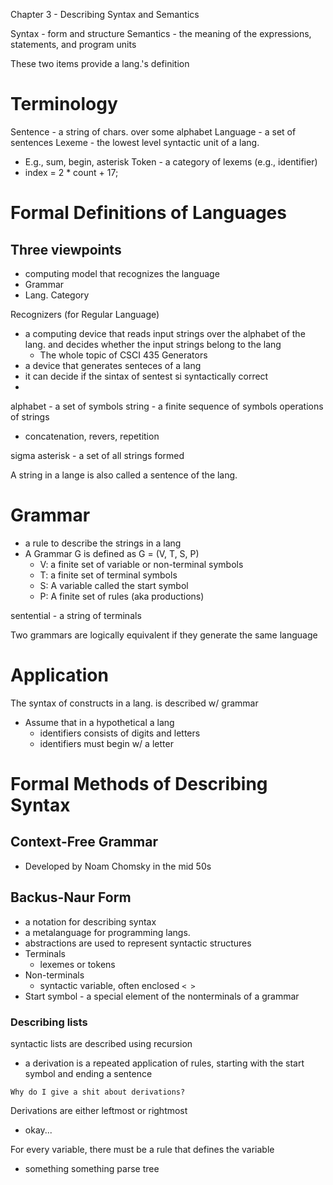 Chapter 3 - Describing Syntax and Semantics

Syntax - form and structure
Semantics - the meaning of the expressions, statements, and program units

These two items provide a lang.'s definition

# Terminology
Sentence - a string of chars. over some alphabet
Language - a set of sentences
Lexeme - the lowest level syntactic unit of a lang.
- E.g., sum, begin, asterisk
Token - a category of lexems (e.g., identifier)
- index = 2 * count + 17;

# Formal Definitions of Languages
## Three viewpoints
- computing model that recognizes the language
- Grammar
- Lang. Category

Recognizers (for Regular Language)
- a computing device that reads input strings over the alphabet of the lang. and decides whether the input strings belong to the lang
	- The whole topic of CSCI 435
Generators
- a device that generates senteces of a lang
- it can decide if the sintax of  sentest si syntactically correct
-

alphabet -  a set of symbols
string - a finite sequence of symbols
operations of strings
- concatenation, revers, repetition

sigma asterisk - a set of all strings formed

A string in a lange is also called a sentence of the lang.

# Grammar
- a rule to describe the strings in a lang
- A Grammar G is defined as G = (V, T, S, P)
	- V: a finite set of variable or non-terminal symbols
	- T: a finite set of terminal symbols
	- S: A variable called the start symbol
	- P: A finite set of rules (aka productions)

sentential - a string of terminals

Two grammars are logically equivalent if they generate the same language

# Application
The syntax of constructs in a lang. is described w/ grammar
- Assume that in a hypothetical a lang
	- identifiers consists of digits and letters
	- identifiers must begin w/ a letter

# Formal Methods of Describing Syntax
## Context-Free Grammar
- Developed by Noam Chomsky in the mid 50s

##  Backus-Naur Form
- a notation for describing syntax
- a metalanguage for programming langs.
- abstractions are used to represent syntactic structures
- Terminals
	- lexemes or tokens
- Non-terminals
	- syntactic variable, often enclosed `< >`
- Start symbol - a special element of the nonterminals of a grammar

### Describing lists
syntactic lists are described using recursion
- a derivation is a repeated application of rules, starting with the start symbol and ending a sentence

`Why do I give a shit about derivations?`

Derivations are either leftmost or rightmost
- okay...

For every variable, there must be a rule that defines the variable
- something something parse tree

